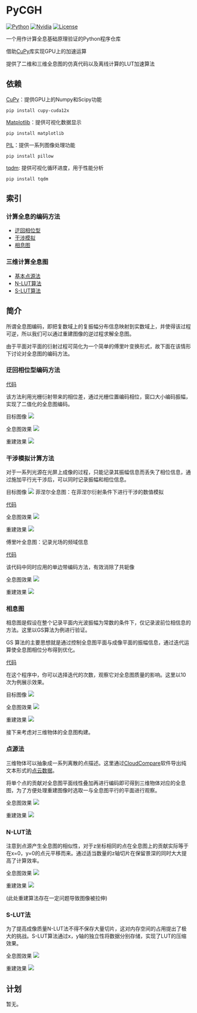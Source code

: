 # PyCGH
[![Python](https://img.shields.io/badge/Python-v3.11-14354C.svg?logo=python&logoColor=white)](https://www.python.org/)
[![Nvidia](https://img.shields.io/badge/Nvidia-CUDA_12.x-76B900.svg?logo=nvidia&logoColor=white)](https://developer.nvidia.com/cuda-toolkit)
[![License](https://img.shields.io/badge/License-MIT-B5594B.svg)](https://mit-license.org/)

一个用作计算全息基础原理验证的Python程序仓库

借助[CuPy](https://cupy.dev/)库实现GPU上的加速运算

提供了二维和三维全息图的仿真代码以及离线计算的LUT加速算法

## 依赖
[CuPy](https://cupy.dev/)：提供GPU上的Numpy和Scipy功能

    pip install cupy-cuda12x
[Matplotlib](https://matplotlib.org/)：提供可视化数据显示

    pip install matplotlib
[PIL](https://pillow.readthedocs.io/en/latest/)：提供一系列图像处理功能

    pip install pillow
[tqdm](https://tqdm.github.io/): 提供可视化循环进度，用于性能分析

    pip install tqdm

## 索引
### 计算全息的编码方法
- [迂回相位型](#迂回相位型编码方法)
- [干涉模拟](#干涉模拟计算方法)
- [相息图](#相息图)
### 三维计算全息图
- [基本点源法](#点源法)
- [N-LUT算法](#n-lut法)
- [S-LUT算法](#s-lut法)

## 简介
所谓全息图编码，即把复数域上的复振幅分布信息映射到实数域上，并使得该过程可逆，所以我们可以通过重建图像的逆过程求解全息图。

由于平面对平面的衍射过程可简化为一个简单的傅里叶变换形式，故下面在该情形下讨论对全息图的编码方法。
### 迂回相位型编码方法
[代码](Circuitous%20Phase%20Type%20Hologram/main.py)

该方法利用光栅衍射带来的相位差，通过光栅位置编码相位，窗口大小编码振幅，实现了二值化的全息图编码。

目标图像
![](Circuitous%20Phase%20Type%20Hologram/test.bmp)

全息图效果
![](Circuitous%20Phase%20Type%20Hologram/encoded_hologram.png)

重建效果
![](Circuitous%20Phase%20Type%20Hologram/reconstructed_image.png)
### 干涉模拟计算方法
对于一系列光源在光屏上成像的过程，只能记录其振幅信息而丢失了相位信息，通过施加平行光干涉后，可以同时记录振幅和相位信息。

目标图像
![](Computational%20Interference%20Hologram/BIT.jpg)
菲涅尔全息图：在菲涅尔衍射条件下进行干涉的数值模拟

[代码](Computational%20Interference%20Hologram/main.py)

全息图效果
![](Computational%20Interference%20Hologram/encoded_hologram0.png)

重建效果
![](Computational%20Interference%20Hologram/reconstructed_image0.png)

傅里叶全息图：记录光场的频域信息

[代码](Computational%20Interference%20Hologram/fourier.py)

该代码中同时应用的单边带编码方法，有效消除了共轭像

全息图效果
![](Computational%20Interference%20Hologram/encoded_hologram.png)

重建效果
![](Computational%20Interference%20Hologram/reconstructed_image.png)
### 相息图
相息图是假设在整个记录平面内光波振幅为常数的条件下，仅记录波前位相信息的方法。这里以GS算法为例进行验证。

 GS 算法的主要思想就是通过控制全息图平面与成像平面的振幅信息，通过迭代运算使全息图相位分布得到优化。
 
 [代码](kinoform/main.py)
 
 在这个程序中，你可以选择迭代的次数，观察它对全息图质量的影响。这里以10次为例展示效果。

目标图像
![](kinoform/BIT.jpg)

全息图效果
![](kinoform\hologram_image.png)

重建效果
![](kinoform\reconstructed_image.png)

接下来考虑对三维物体的全息图构建。

### 点源法
三维物体可以抽象成一系列离散的点描述。这里通过[CloudCompare](https://www.cloudcompare.org/)软件导出纯文本形式的[点云数据](3D%20test\bun000%20-%20cloud.txt)。

将单个点的贡献对全息图平面线性叠加再进行编码即可得到三维物体对应的全息图，为了方便处理重建图像时选取一与全息图平行的平面进行观察。

全息图效果
![](3D%20test\hologram_image.png)

重建效果
![](3D%20test\reconstructed_image.png)

### N-LUT法
注意到点源产生全息图的相似性，对于z坐标相同的点在全息图上的贡献实际等于在x=0，y=0的点元平移而来。通过适当数量的z轴切片在保留景深的同时大大提高了计算效率。

全息图效果
![](LUT\encoded_hologram0.png)

重建效果
![](LUT\reconstructed_image0.png)

(此处重建算法存在一定问题导致图像被拉伸)
### S-LUT法
为了提高成像质量N-LUT法不得不保存大量切片，这对内存空间的占用提出了极大的挑战。S-LUT算法通过x，y轴的独立性将数据分别存储，实现了LUT的压缩效果。

全息图效果
![](LUT\encoded_hologram.png)

重建效果
![](LUT\reconstructed_image.png)

## 计划
暂无。